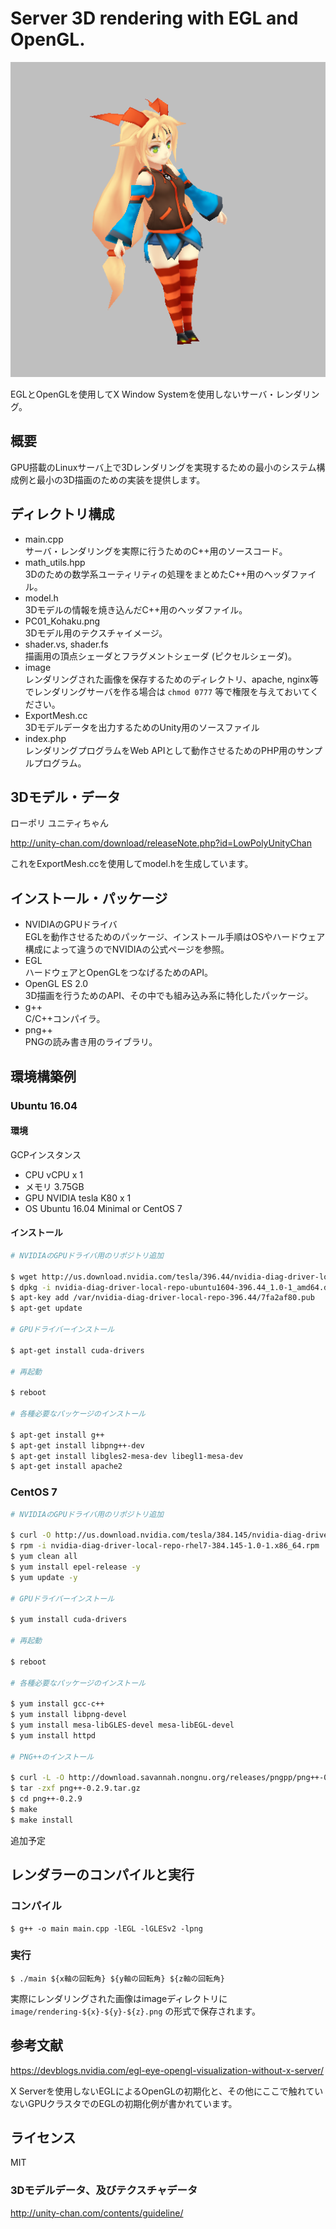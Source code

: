# Server 3D rendering with EGL and OpenGL.

<img src='image/rendering-10-40--10.png' />

EGLとOpenGLを使用してX Window Systemを使用しないサーバ・レンダリング。

## 概要

GPU搭載のLinuxサーバ上で3Dレンダリングを実現するための最小のシステム構成例と最小の3D描画のための実装を提供します。

## ディレクトリ構成

- main.cpp  
サーバ・レンダリングを実際に行うためのC++用のソースコード。
- math_utils.hpp  
3Dのための数学系ユーティリティの処理をまとめたC++用のヘッダファイル。
- model.h  
3Dモデルの情報を焼き込んだC++用のヘッダファイル。
- PC01_Kohaku.png  
3Dモデル用のテクスチャイメージ。
- shader.vs, shader.fs  
描画用の頂点シェーダとフラグメントシェーダ (ピクセルシェーダ)。
- image  
レンダリングされた画像を保存するためのディレクトリ、apache, nginx等でレンダリングサーバを作る場合は `chmod 0777` 等で権限を与えておいてください。
- ExportMesh.cc  
3Dモデルデータを出力するためのUnity用のソースファイル
- index.php  
レンダリングプログラムをWeb APIとして動作させるためのPHP用のサンプルプログラム。

## 3Dモデル・データ

ローポリ ユニティちゃん

http://unity-chan.com/download/releaseNote.php?id=LowPolyUnityChan

これをExportMesh.ccを使用してmodel.hを生成しています。

## インストール・パッケージ

- NVIDIAのGPUドライバ  
EGLを動作させるためのパッケージ、インストール手順はOSやハードウェア構成によって違うのでNVIDIAの公式ページを参照。
- EGL  
ハードウェアとOpenGLをつなげるためのAPI。
- OpenGL ES 2.0  
3D描画を行うためのAPI、その中でも組み込み系に特化したパッケージ。
- g++  
C/C++コンパイラ。
- png++  
PNGの読み書き用のライブラリ。

## 環境構築例

### Ubuntu 16.04

#### 環境

GCPインスタンス

- CPU vCPU x 1
- メモリ 3.75GB
- GPU NVIDIA tesla K80 x 1
- OS Ubuntu 16.04 Minimal or CentOS 7

#### インストール

```bash
# NVIDIAのGPUドライバ用のリポジトリ追加

$ wget http://us.download.nvidia.com/tesla/396.44/nvidia-diag-driver-local-repo-ubuntu1604-396.44_1.0-1_amd64.deb
$ dpkg -i nvidia-diag-driver-local-repo-ubuntu1604-396.44_1.0-1_amd64.deb
$ apt-key add /var/nvidia-diag-driver-local-repo-396.44/7fa2af80.pub
$ apt-get update

# GPUドライバーインストール

$ apt-get install cuda-drivers

# 再起動

$ reboot

# 各種必要なパッケージのインストール

$ apt-get install g++
$ apt-get install libpng++-dev
$ apt-get install libgles2-mesa-dev libegl1-mesa-dev
$ apt-get install apache2
```

### CentOS 7

```bash
# NVIDIAのGPUドライバ用のリポジトリ追加

$ curl -O http://us.download.nvidia.com/tesla/384.145/nvidia-diag-driver-local-repo-rhel7-384.145-1.0-1.x86_64.rpm
$ rpm -i nvidia-diag-driver-local-repo-rhel7-384.145-1.0-1.x86_64.rpm
$ yum clean all
$ yum install epel-release -y
$ yum update -y

# GPUドライバーインストール

$ yum install cuda-drivers

# 再起動

$ reboot

# 各種必要なパッケージのインストール

$ yum install gcc-c++
$ yum install libpng-devel
$ yum install mesa-libGLES-devel mesa-libEGL-devel
$ yum install httpd

# PNG++のインストール

$ curl -L -O http://download.savannah.nongnu.org/releases/pngpp/png++-0.2.9.tar.gz
$ tar -zxf png++-0.2.9.tar.gz
$ cd png++-0.2.9
$ make
$ make install
```

追加予定

## レンダラーのコンパイルと実行

### コンパイル

```
$ g++ -o main main.cpp -lEGL -lGLESv2 -lpng
```

### 実行

```
$ ./main ${x軸の回転角} ${y軸の回転角} ${z軸の回転角}
```

実際にレンダリングされた画像はimageディレクトリに `image/rendering-${x}-${y}-${z}.png` の形式で保存されます。

## 参考文献

https://devblogs.nvidia.com/egl-eye-opengl-visualization-without-x-server/

X Serverを使用しないEGLによるOpenGLの初期化と、その他にここで触れていないGPUクラスタでのEGLの初期化例が書かれています。

## ライセンス

MIT

### 3Dモデルデータ、及びテクスチャデータ

http://unity-chan.com/contents/guideline/
